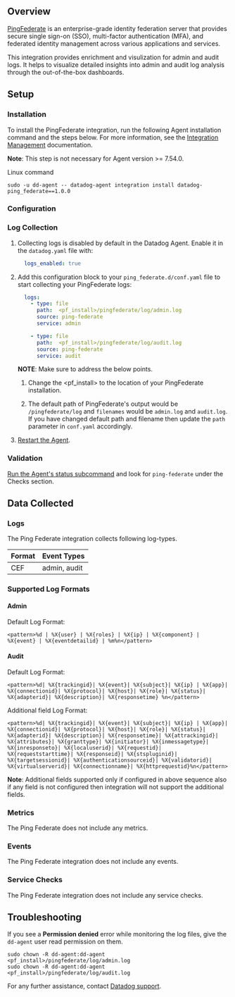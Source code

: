 ## Overview

[PingFederate][3] is an enterprise-grade identity federation server that provides secure single sign-on (SSO), multi-factor authentication (MFA), and federated identity management across various applications and services.


This integration provides enrichment and visulization for admin and audit logs. It helps to visualize detailed insights into admin and audit log analysis through the out-of-the-box dashboards.

## Setup

### Installation

To install the PingFederate integration, run the following Agent installation command and the steps below. For more information, see the [Integration Management][4] documentation.

**Note**: This step is not necessary for Agent version >= 7.54.0.

Linux command
  ```shell
  sudo -u dd-agent -- datadog-agent integration install datadog-ping_federate==1.0.0
  ```


### Configuration

### Log Collection

1. Collecting logs is disabled by default in the Datadog Agent. Enable it in the `datadog.yaml` file with:

    ```yaml
      logs_enabled: true
    ```

2. Add this configuration block to your `ping_federate.d/conf.yaml` file to start collecting your PingFederate logs:

    ```yaml
      logs:
        - type: file
          path:  <pf_install>/pingfederate/log/admin.log
          source: ping-federate
          service: admin

        - type: file
          path:  <pf_install>/pingfederate/log/audit.log
          source: ping-federate
          service: audit
    ```

    **NOTE**: Make sure to address the below points.

    1. Change the <pf_install> to the location of your PingFederate installation.

    2. The default path of PingFederate's output would be `/pingfederate/log` and `filenames` would be `admin.log` and `audit.log`. If you have changed default path and filename then update the `path` parameter in `conf.yaml` accordingly.


3. [Restart the Agent][2].
### Validation

[Run the Agent's status subcommand][5] and look for `ping-federate` under the Checks section.

## Data Collected

### Logs

The Ping Federate integration collects following log-types.

| Format     | Event Types    |
| ---------  | -------------- |
| CEF | admin, audit|

### Supported Log Formats

#### Admin
Default Log Format: 

```<pattern>%d | %X{user} | %X{roles} | %X{ip} | %X{component} | %X{event} | %X{eventdetailid} | %m%n</pattern>```

#### Audit
Default Log Format: 

```<pattern>%d| %X{trackingid}| %X{event}| %X{subject}| %X{ip} | %X{app}| %X{connectionid}| %X{protocol}| %X{host}| %X{role}| %X{status}| %X{adapterid}| %X{description}| %X{responsetime} %n</pattern>```

Additional field Log Format: 

```<pattern>%d| %X{trackingid}| %X{event}| %X{subject}| %X{ip} | %X{app}| %X{connectionid}| %X{protocol}| %X{host}| %X{role}| %X{status}| %X{adapterid}| %X{description}| %X{responsetime}| %X{attrackingid}| %X{attributes}| %X{granttype}| %X{initiator}| %X{inmessagetype}| %X{inresponseto}| %X{localuserid}| %X{requestid}| %X{requeststarttime}| %X{responseid}| %X{stspluginid}| %X{targetsessionid}| %X{authenticationsourceid}| %X{validatorid}| %X{virtualserverid}| %X{connectionname}| %X{httprequestid}%n</pattern>```


**Note**: Additional fields supported only if configured in above sequence also if any field is not configured then integration will not support the additional fields.

### Metrics

The Ping Federate does not include any metrics.

### Events

The Ping Federate integration does not include any events.

### Service Checks

The Ping Federate integration does not include any service checks.

## Troubleshooting

If you see a **Permission denied** error while monitoring the log files, give the `dd-agent` user read permission on them.

  ```shell
  sudo chown -R dd-agent:dd-agent <pf_install>/pingfederate/log/admin.log
  sudo chown -R dd-agent:dd-agent <pf_install>/pingfederate/log/audit.log
  ```

For any further assistance, contact [Datadog support][1].

[1]: https://docs.datadoghq.com/help/
[2]: https://docs.datadoghq.com/agent/guide/agent-commands/#start-stop-and-restart-the-agent
[3]: https://docs.pingidentity.com/r/en-us/pingfederate-112/pf_pingfederate_landing_page
[4]: https://docs.datadoghq.com/agent/guide/integration-management/?tab=linux#install
[5]: https://docs.datadoghq.com/agent/guide/agent-commands/#agent-status-and-information